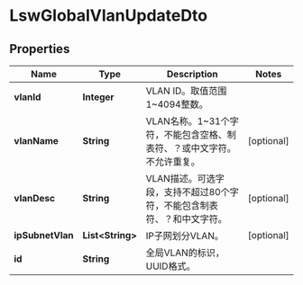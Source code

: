 
# LswGlobalVlanUpdateDto

## Properties
Name | Type | Description | Notes
------------ | ------------- | ------------- | -------------
**vlanId** | **Integer** | VLAN ID。取值范围1~4094整数。 | 
**vlanName** | **String** | VLAN名称。1~31个字符，不能包含空格、制表符、？或中文字符。不允许重复。 |  [optional]
**vlanDesc** | **String** | VLAN描述。可选字段，支持不超过80个字符，不能包含制表符、？和中文字符。 |  [optional]
**ipSubnetVlan** | **List&lt;String&gt;** | IP子网划分VLAN。 |  [optional]
**id** | **String** | 全局VLAN的标识，UUID格式。 | 



